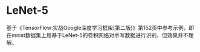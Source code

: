 # LeNet-5
基于《TensorFlow:实战Google深度学习框架(第二版)》第152页中参考示例，即在mnist数据集上用基于LeNet-5的卷积网络对手写数据进行识别，但效果并不理解。
